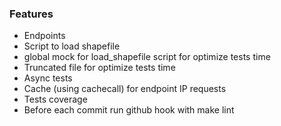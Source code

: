 ### Features
- Endpoints
- Script to load shapefile
- global mock for load_shapefile script for optimize tests time
- Truncated file for optimize tests time
- Async tests
- Cache (using cachecall) for endpoint IP requests
- Tests coverage
- Before each commit run github hook with make lint
